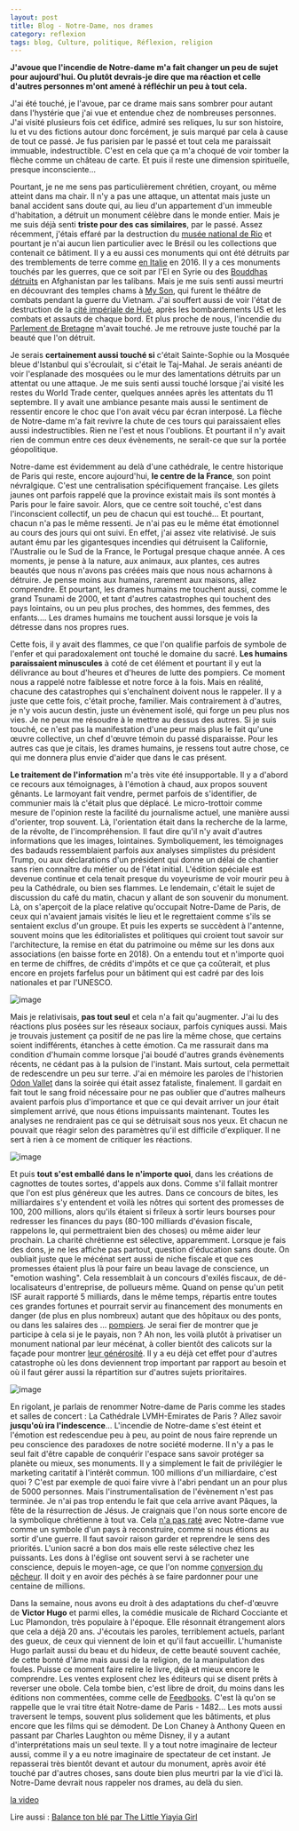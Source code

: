 ```yaml
---
layout: post
title: Blog - Notre-Dame, nos drames
category: reflexion
tags: blog, Culture, politique, Réflexion, religion
---
```

**J'avoue que l'incendie de Notre-dame m'a fait changer un peu de sujet pour aujourd'hui. Ou plutôt devrais-je dire que ma réaction et celle d'autres personnes m'ont amené à réfléchir un peu à tout cela.**

J'ai été touché, je l'avoue, par ce drame mais sans sombrer pour autant dans l'hystérie que j'ai vue et entendue chez de nombreuses personnes. J'ai visité plusieurs fois cet édifice, admiré ses reliques, lu sur son histoire, lu et vu des fictions autour donc forcément, je suis marqué par cela à cause de tout ce passé. Je fus parisien par le passé et tout cela me paraissait immuable, indestructible. C'est en cela que ça m'a choqué de voir tomber la flèche comme un château de carte. Et puis il reste une dimension spirituelle, presque inconsciente...

Pourtant, je ne me sens pas particulièrement chrétien, croyant, ou même atteint dans ma chair. Il n'y a pas une attaque, un attentat mais juste un banal accident sans doute qui, au lieu d'un appartement d'un immeuble d'habitation, a détruit un monument célèbre dans le monde entier. Mais je me suis déjà senti **triste pour des cas similaires**, par le passé. Assez récemment, j'étais effaré par la destruction du <a href="https://www.lemonde.fr/ameriques/article/2018/09/03/le-musee-national-de-rio-de-janeiro-ravage-par-d-immenses-flammes_5349306_3222.html">musée national de Rio</a> et pourtant je n'ai aucun lien particulier avec le Brésil ou les collections que contenait ce bâtiment. Il y a eu aussi ces monuments qui ont été détruits par des tremblements de terre comme <a href="https://www.ouest-france.fr/monde/seisme/seisme-en-italie/seisme-en-italie-293-batiments-historiques-abimes-ou-detruits-4434588">en Italie</a> en 2016. Il y a ces monuments touchés par les guerres, que ce soit par l'EI en Syrie ou des <a href="https://fr.wikipedia.org/wiki/Bouddhas_de_Bâmiyân">Bouddhas détruits</a> en Afghanistan par les talibans. Mais je me suis senti aussi meurtri en découvrant des temples chams à <a href="https://fr.wikipedia.org/wiki/Sanctuaire_de_Mỹ_Sơn">My Son</a>, qui furent le théâtre de combats pendant la guerre du Vietnam.  J'ai souffert aussi de voir l'état de destruction de la <a href="https://fr.wikipedia.org/wiki/Ensemble_de_monuments_de_Huế">cité impériale de Hué</a>, après les bombardements US et les combats et assauts de chaque bord. Et plus proche de nous, l'incendie du <a href="https://www.enfantsprecoces.info/mot-clef/arielle-adda/">Parlement de Bretagne</a> m'avait touché. Je me retrouve juste touché par la beauté que l'on détruit.

Je serais **certainement aussi touché si** c'était Sainte-Sophie ou la Mosquée bleue d'Istanbul qui s'écroulait, si c'était le Taj-Mahal. Je serais anéanti de voir l'esplanade des mosquées ou le mur des lamentations détruits par un attentat ou une attaque. Je me suis senti aussi touché lorsque j'ai visité les restes du World Trade center, quelques années après les attentats du 11 septembre. Il y avait une ambiance pesante mais aussi le sentiment de ressentir encore le choc que l'on avait vécu par écran interposé. La flèche de Notre-dame m'a fait revivre la chute de ces tours qui paraissaient elles aussi indestructibles. Rien ne l'est et nous l'oublions. Et pourtant il n'y avait rien de commun entre ces deux évènements, ne serait-ce que sur la portée géopolitique.

Notre-dame est évidemment au delà d'une cathédrale, le centre historique de Paris qui reste, encore aujourd'hui, **le centre de la France**, son point névralgique. C'est une centralisation spécifiquement française. Les gilets jaunes ont parfois rappelé que la province existait mais ils sont montés à Paris pour le faire savoir. Alors, que ce centre soit touché, c'est dans l'inconscient collectif, un peu de chacun qui est touché... Et pourtant, chacun n'a pas le même ressenti. Je n'ai pas eu le même état émotionnel au cours des jours qui ont suivi. En effet, j'ai assez vite relativisé. Je suis autant ému par les gigantesques incendies qui détruisent la Californie, l'Australie ou le Sud de la France, le Portugal presque chaque année. A ces moments, je pense à la nature, aux animaux, aux plantes, ces autres beautés que nous n'avons pas créées mais que nous nous acharnons à détruire. Je pense moins aux humains, rarement aux maisons, allez comprendre. Et pourtant, les drames humains me touchent aussi, comme le grand Tsunami de 2000, et tant d'autres catastrophes qui touchent des pays lointains, ou un peu plus proches, des hommes, des femmes, des enfants.... Les drames humains me touchent aussi lorsque je vois la détresse dans nos propres rues. 

Cette fois, il y avait des flammes, ce que l'on qualifie parfois de symbole de l'enfer et qui paradoxalement ont touché le domaine du sacré. **Les humains paraissaient minuscules** à coté de cet élément et pourtant il y eut la délivrance au bout d'heures et d'heures de lutte des pompiers. Ce moment nous a rappelé notre faiblesse et notre force à la fois. Mais en réalité, chacune des catastrophes qui s'enchaînent doivent nous le rappeler. Il y a juste que cette fois, c'était proche, familier. Mais contrairement à d'autres, je n'y vois aucun destin, juste un évènement isolé, qui forge un peu plus nos vies. Je ne peux me résoudre à le mettre au dessus des autres. Si je suis touché, ce n'est pas la manifestation d'une peur mais plus le fait qu'une œuvre collective, un chef d'œuvre témoin du passé disparaisse. Pour les autres cas que je citais, les drames humains, je ressens tout autre chose, ce qui me donnera plus envie d'aider que dans le cas présent. 

**Le traitement de l'information** m'a très vite été insupportable. Il y a d'abord ce recours aux témoignages, à l'émotion à chaud, aux propos souvent gênants. Le larmoyant fait vendre, permet parfois de s'identifier, de communier mais là c'était plus que déplacé. Le micro-trottoir comme mesure de l'opinion reste la facilité du journalisme actuel, une manière aussi d'orienter, trop souvent. Là, l'orientation était dans la recherche de la larme, de la révolte, de l'incompréhension. Il faut dire qu'il n'y avait d'autres informations que les images, lointaines. Symboliquement, les témoignages des badauds ressemblaient parfois aux analyses simplistes du président Trump, ou aux déclarations d'un président qui donne un délai de chantier sans rien connaître du métier ou de l'état initial. L'édition spéciale est devenue continue et cela tenait presque du voyeurisme de voir mourir peu à peu la Cathédrale, ou bien ses flammes. Le lendemain, c'était le sujet de discussion du café du matin, chacun y allant de son souvenir du monument. Là, on s'aperçoit de la place relative qu'occupait Notre-Dame de Paris, de ceux qui n'avaient jamais visités le lieu et le regrettaient comme s'ils se sentaient exclus d'un groupe. Et puis les experts se succèdent  à l'antenne, souvent moins que les éditorialistes et politiques qui croient tout savoir sur l'architecture, la remise en état du patrimoine ou même sur les dons aux associations (en baisse forte en 2018). On a entendu tout et n'importe quoi en terme de chiffres, de crédits d'impôts et ce que ça coûterait, et plus encore en projets farfelus pour un bâtiment qui est cadré par des lois nationales et par l'UNESCO. 

![image](https://cheziceman.files.wordpress.com/2019/04/capture-1.jpg)

Mais je relativisais, **pas tout seul** et cela n'a fait qu'augmenter. J'ai lu des réactions plus posées sur les réseaux sociaux, parfois cyniques aussi. Mais je trouvais justement ça positif de ne pas lire la même chose, que certains soient indifférents, étanches à cette émotion. Ca me rassurait dans ma condition d'humain comme lorsque j'ai boudé d'autres grands évènements récents, ne cédant pas à la pulsion de l'instant. Mais surtout, cela permettait de redescendre un peu sur terre. J'ai en mémoire les paroles de l'historien <a href="https://fr.wikipedia.org/wiki/Odon_Vallet">Odon Vallet</a> dans la soirée qui était assez fataliste, finalement. Il gardait en fait tout le sang froid nécessaire pour ne pas oublier que d'autres malheurs avaient parfois plus d'importance et que ce qui devait arriver un jour était simplement arrivé, que nous étions impuissants maintenant. Toutes les analyses ne rendraient pas ce qui se détruisait sous nos yeux. Et chacun ne pouvait que réagir selon des paramètres qu'il est difficile d'expliquer. Il ne sert à rien à ce moment de critiquer les réactions. 

![image](https://cheziceman.files.wordpress.com/2019/04/evasionpinault.jpeg)

Et puis **tout s'est emballé dans le n'importe quoi**, dans les créations de cagnottes de toutes sortes, d'appels aux dons. Comme s'il fallait montrer que l'on est plus généreux que les autres. Dans ce concours de bites, les milliardaires s'y entendent et voilà les nôtres qui sortent des promesses de 100, 200 millions, alors qu'ils étaient si frileux à sortir leurs bourses pour redresser les finances du pays (80-100 milliards d'évasion fiscale, rappelons le, qui permettraient bien des choses) ou même aider leur prochain. La charité chrétienne est sélective, apparemment. Lorsque je fais des dons, je ne les affiche pas partout, question d'éducation sans doute. On oubliait juste que le mécénat sert aussi de niche fiscale et que ces promesses étaient plus là pour faire un beau lavage de conscience, un "emotion washing". Cela ressemblait à un concours d'exilés fiscaux, de dé-localisateurs d'entreprise, de pollueurs même. Quand on pense qu'un petit ISF aurait rapporté 5 milliards, dans le même temps, répartis entre toutes ces grandes fortunes et pourrait servir au financement des monuments en danger (de plus en plus nombreux) autant que des hôpitaux ou des ponts, ou dans les salaires des ... <a href="https://www.leprogres.fr/rhone-69/2018/11/27/greve-des-pompiers-ce-mardi-matin-a-lyon-les-perturbations-a-prevoir">pompiers</a>. Je serai fier de montrer que je participe à cela si je le payais, non ? Ah non, les voilà plutôt à privatiser un monument national par leur mécénat, à coller bientôt des calicots sur la façade pour montrer <a href="https://www.monde-diplomatique.fr/1997/12/WARDE/5116">leur générosité</a>. Il y a eu déjà cet effet pour d'autres catastrophe où les dons deviennent trop important par rapport au besoin et où il faut gérer aussi  la répartition sur d'autres sujets prioritaires.

![image](https://cheziceman.files.wordpress.com/2019/04/lebourg_notredame.jpg)

En rigolant, je parlais de renommer Notre-dame de Paris comme les stades et salles de concert : La Cathédrale LVMH-Emirates de Paris ? Allez savoir **jusqu'où ira l'indescence**... L'incendie de Notre-dame s'est éteint et l'émotion est redescendue peu à peu, au point de nous faire reprende un peu conscience des paradoxes de notre société moderne. Il n'y a pas le seul fait d'être capable de conquérir l'espace sans savoir protéger sa planète ou mieux, ses monuments. Il y a simplement le fait de privilégier le marketing caritatif à l'intérêt commun. 100 millions d'un milliardaire, c'est quoi ? C'est par exemple de quoi faire vivre à l'abri pendant un an pour plus de 5000 personnes. Mais l'instrumentalisation de l'évènement n'est pas terminée. Je n'ai pas trop entendu le fait que cela arrive avant Pâques, la fête de la résurrection de Jésus. Je craignais que l'on nous sorte encore de la symbolique chrétienne à tout va. Cela <a href="https://www.elysee.fr/emmanuel-macron/2019/04/16/adresse-du-president-de-la-republique-a-la-nation">n'a pas raté</a> avec Notre-dame vue comme un symbole d'un pays à reconstruire, comme si nous étions au sortir d'une guerre. Il faut savoir raison garder et reprendre le sens des priorités. L'union sacré a bon dos mais elle reste sélective chez les puissants. Les dons à l'église ont souvent servi à se racheter une conscience, depuis le moyen-age, ce que l'on nomme <a href="https://www.cairn.info/revue-du-mauss-2002-1-page-309.htm#">conversion du pêcheur</a>. Il doit y en avoir des péchés à se faire pardonner pour une centaine de millions.

Dans la semaine, nous avons eu droit à des adaptations du chef-d'œuvre de **Victor Hugo** et parmi elles, la comédie musicale de Richard Cocciante et Luc Plamondon, très populaire à l'époque. Elle résonnait étrangement alors que cela a déjà 20 ans. J'écoutais les paroles, terriblement actuels, parlant des gueux, de ceux qui viennent de loin et qu'il faut accueillir. L'humaniste Hugo parlait aussi du beau et du hideux, de cette beauté souvent cachée, de cette bonté d'âme mais aussi de la religion, de la manipulation des foules. Puisse ce moment faire relire le livre, déjà et mieux encore le comprendre. Les ventes explosent chez les éditeurs qui se disent prêts à reverser une obole. Cela tombe bien, c'est libre de droit, du moins dans les éditions non commentées, comme celle de <a href="http://fr.feedbooks.com/book/4459/notre-dame-de-paris-1482">Feedbooks</a>. C'est là qu'on se rappelle que le vrai titre était Notre-dame de Paris - 1482... Les mots aussi traversent le temps, souvent plus solidement que les bâtiments, et plus encore que les films qui se démodent. De Lon Chaney à Anthony Queen en passant par Charles Laughton ou même Disney, il y a autant d'interprétations mais un seul texte. Il y a tout notre imaginaire de lecteur aussi, comme il y a eu notre imaginaire de spectateur de cet instant. Je repasserai très bientôt devant et autour du monument, après avoir été touché par d'autres choses, sans doute bien plus meurtri par la vie d'ici là. Notre-Dame devrait nous rappeler nos drames, au delà du sien.

[la video](https://www.youtube.com/watch?v=U5vNha50j9w)

Lire aussi : <a href="https://thelittleyiayiasworld.com/2019/04/18/balance-ton-ble/">Balance ton blé par The Little Yiayia Girl</a>

